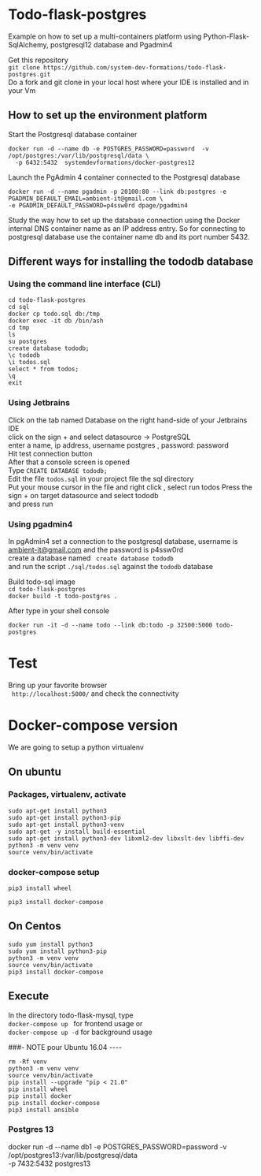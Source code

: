 # Todo-flask-postgres
Example on how to set up a multi-containers platform using Python-Flask-SqlAlchemy, postgresql12 database 
and Pgadmin4

Get this repository  
```git clone https://github.com/system-dev-formations/todo-flask-postgres.git```  
Do a fork and git clone in your local host where your IDE is installed and in your Vm

## How to set up the environment platform
Start the Postgresql database container   
```shell script
docker run -d --name db -e POSTGRES_PASSWORD=password  -v /opt/postgres:/var/lib/postgresql/data \
  -p 6432:5432  systemdevformations/docker-postgres12
```
Launch the PgAdmin 4 container connected to the Postgresql database
```shell script
docker run -d --name pgadmin -p 20100:80 --link db:postgres -e PGADMIN_DEFAULT_EMAIL=ambient-it@gmail.com \
-e PGADMIN_DEFAULT_PASSWORD=p4ssw0rd dpage/pgadmin4
```
Study the way how to set up the database connection using the Docker internal DNS container name 
as an IP address entry. So for connecting to postgresql database use the container name db and its port number 5432.

## Different ways for installing the tododb database

### Using the command line interface (CLI)
```shell
cd todo-flask-postgres
cd sql
docker cp todo.sql db:/tmp
docker exec -it db /bin/ash
cd tmp
ls 
su postgres
create database tododb;
\c tododb
\i todos.sql
select * from todos;
\q 
exit
```

### Using Jetbrains
Click on the tab named Database on the right hand-side of your Jetbrains IDE    
click on the sign + and select datasource -> PostgreSQL  
enter a name, ip address, username postgres , password: password     
Hit test connection button  
After that a console screen is opened  
Type ```CREATE DATABASE tododb;```  
Edit the file ```todos.sql``` in your project file the sql directory   
Put your mouse cursor in the file and right click , select run todos
Press the sign + on target datasource and select tododb    
and press run   


### Using pgadmin4
In pgAdmin4  set a connection to the postgresql database, username is ambient-it@gmail.com and the password is
p4ssw0rd   
create a database named ``` create database tododb```      
and run the script ```./sql/todos.sql```  against the ```tododb``` database

  
Build todo-sql image  
```cd todo-flask-postgres```  
```docker build -t todo-postgres . ```  
  
After type in your shell console  
```code 
docker run -it -d --name todo --link db:todo -p 32500:5000 todo-postgres
```

# Test
Bring up your favorite browser   
``` http://localhost:5000/```
and check the connectivity

# Docker-compose version 
We are going to setup a python virtualenv 
## On ubuntu
### Packages, virtualenv, activate  
```code
sudo apt-get install python3
sudo apt-get install python3-pip
sudo apt-get install python3-venv
sudo apt-get -y install build-essential
sudo apt-get install python3-dev libxml2-dev libxslt-dev libffi-dev
python3 -m venv venv
source venv/bin/activate
```
### docker-compose setup
```code 
pip3 install wheel

pip3 install docker-compose
```
## On Centos
```shell
sudo yum install python3
sudo yum install python3-pip
python3 -m venv venv
source venv/bin/activate
pip3 install docker-compose
```
## Execute
In the directory todo-flask-mysql, type   
```docker-compose up ```   for frontend usage
or  
```docker-compose up -d```   for background usage


###- NOTE pour Ubuntu 16.04 ----
```shell
rm -Rf venv
python3 -m venv venv
source venv/bin/activate
pip install --upgrade "pip < 21.0"
pip install wheel
pip install docker
pip install docker-compose
pip3 install ansible

```

### Postgres 13
docker run -d --name db1 -e POSTGRES_PASSWORD=password  -v /opt/postgres13:/var/lib/postgresql/data \
-p 7432:5432  postgres13